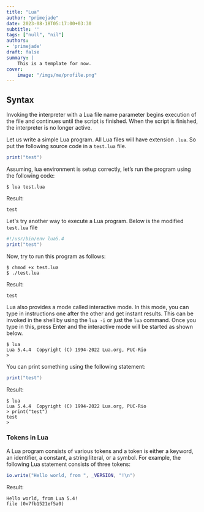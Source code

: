 ```yaml
---
title: "Lua"
author: "primejade"
date: 2023-08-18T05:17:00+03:30
subtitle: ''
tags: ["null", "nil"]
authors:
- 'primejade'
draft: false
summary: |
    This is a template for now.
cover:
    image: "/imgs/me/profile.png"
---
```


## Syntax <!--{{{-->

Invoking the interpreter with a Lua file name parameter begins execution of the
file and continues until the script is finished. When the script is finished,
the interpreter is no longer active.

Let us write a simple Lua program. All Lua files will have extension `.lua`.
So put the following source code in a `test.lua` file.

```lua
print("test")
```

Assuming, lua environment is setup correctly, let’s run the program using the
following code:

    $ lua test.lua

Result:
    
    test

Let's try another way to execute a Lua program. Below is the modified
`test.lua` file

```lua
#!/usr/bin/env lua5.4
print("test")
```

Now, try to run this program as follows:

    $ chmod +x test.lua
    $ ./test.lua

Result:
    
    test

Lua also provides a mode called interactive mode. In this mode, you can type in
instructions one after the other and get instant results. This can be invoked
in the shell by using the `lua -i` or just the `lua` command. Once you type in
this, press Enter and the interactive mode will be started as shown below.

    $ lua
    Lua 5.4.4  Copyright (C) 1994-2022 Lua.org, PUC-Rio
    > 

You can print something using the following statement:

```lua
print("test")
```

Result:

    $ lua
    Lua 5.4.4  Copyright (C) 1994-2022 Lua.org, PUC-Rio
    > print("test")
    test
    >

### Tokens in Lua

A Lua program consists of various tokens and a token is either a keyword, an
identifier, a constant, a string literal, or a symbol. For example, the
following Lua statement consists of three tokens:

```lua
io.write("Hello world, from ", _VERSION, "!\n")
```

Result:

    Hello world, from Lua 5.4!
    file (0x7fb1521ef5a0)



<!--}}}-->
